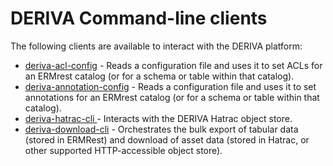 DERIVA Command-line clients
===========================

The following clients are available to interact with the DERIVA platform:

* [deriva-acl-config](deriva-acl-config.html) - Reads a configuration file and uses it to set ACLs for an ERMrest catalog (or for a schema or table within that catalog).
* [deriva-annotation-config](deriva-annotation-config.html) - Reads a configuration file and uses it to set annotations for an ERMrest catalog (or for a schema or table within that catalog). 
* [deriva-hatrac-cli ](deriva-hatrac-cli.html) - Interacts with the DERIVA Hatrac object store.
* [deriva-download-cli](deriva-download-cli.html) - Orchestrates the bulk export of tabular data (stored in ERMRest) and download of asset data (stored in Hatrac, or other supported HTTP-accessible object store).